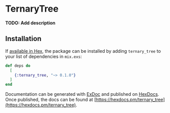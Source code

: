 # TernaryTree

**TODO: Add description**

## Installation

If [available in Hex](https://hex.pm/docs/publish), the package can be installed
by adding `ternary_tree` to your list of dependencies in `mix.exs`:

```elixir
def deps do
  [
    {:ternary_tree, "~> 0.1.0"}
  ]
end
```

Documentation can be generated with [ExDoc](https://github.com/elixir-lang/ex_doc)
and published on [HexDocs](https://hexdocs.pm). Once published, the docs can
be found at [https://hexdocs.pm/ternary_tree](https://hexdocs.pm/ternary_tree).

